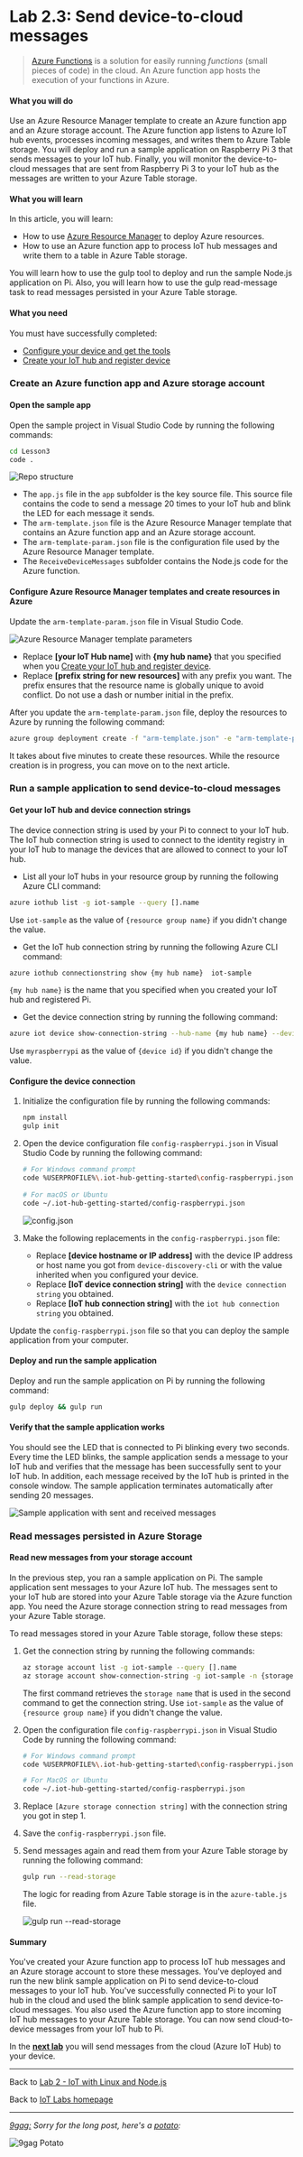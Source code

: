 # Lab 2.3: Send device-to-cloud messages

> [Azure Functions](https://docs.microsoft.com/en-us/azure/azure-functions/functions-overview) is a solution for easily running *functions* (small pieces of code) in the cloud. An Azure function app hosts the execution of your functions in Azure.

#### What you will do
Use an Azure Resource Manager template to create an Azure function app and an Azure storage account. The Azure function app listens to Azure IoT hub events, processes incoming messages, and writes them to Azure Table storage. You will deploy and run a sample application on Raspberry Pi 3 that sends messages to your IoT hub. Finally, you will monitor the device-to-cloud messages that are sent from Raspberry Pi 3 to your IoT hub as the messages are written to your Azure Table storage.

#### What you will learn
In this article, you will learn:

* How to use [Azure Resource Manager](https://docs.microsoft.com/en-us/azure/azure-resource-manager/resource-group-overview) to deploy Azure resources.
* How to use an Azure function app to process IoT hub messages and write them to a table in Azure Table storage.

You will learn how to use the gulp tool to deploy and run the sample Node.js application on Pi.
Also, you will learn how to use the gulp read-message task to read messages persisted in your Azure Table storage.

#### What you need
You must have successfully completed:
* [Configure your device and get the tools](/content/lab-2-configure-your-device-and-get-the-tools.md)
* [Create your IoT hub and register device](/content/lab-2-2-create-your-iot-hub-and-register-device.md)


### Create an Azure function app and Azure storage account 

#### Open the sample app
Open the sample project in Visual Studio Code by running the following commands:

```bash
cd Lesson3
code .
```

![Repo structure](/images/lab2_repo_structure.png)

* The `app.js` file in the `app` subfolder is the key source file. This source file contains the code to send a message 20 times to your IoT hub and blink the LED for each message it sends.
* The `arm-template.json` file is the Azure Resource Manager template that contains an Azure function app and an Azure storage account.
* The `arm-template-param.json` file is the configuration file used by the Azure Resource Manager template.
* The `ReceiveDeviceMessages` subfolder contains the Node.js code for the Azure function.

#### Configure Azure Resource Manager templates and create resources in Azure
Update the `arm-template-param.json` file in Visual Studio Code.

![Azure Resource Manager template parameters](/images/lab2_arm_para.png)

* Replace **[your IoT Hub name]** with **{my hub name}** that you specified when you [Create your IoT hub and register device](/content/lab-2-2-create-your-iot-hub-and-register-device.md).
* Replace **[prefix string for new resources]** with any prefix you want. The prefix ensures that the resource name is globally unique to avoid conflict. Do not use a dash or number initial in the prefix.

After you update the `arm-template-param.json` file, deploy the resources to Azure by running the following command:

```bash
azure group deployment create -f "arm-template.json" -e "arm-template-param.json" -g **NameOfResourceGroup**
```

It takes about five minutes to create these resources. While the resource creation is in progress, you can move on to the next article.

### Run a sample application to send device-to-cloud messages

#### Get your IoT hub and device connection strings
The device connection string is used by your Pi to connect to your IoT hub. The IoT hub connection string is used to connect to the identity registry in your IoT hub to manage the devices that are allowed to connect to your IoT hub. 

* List all your IoT hubs in your resource group by running the following Azure CLI command:

```bash
azure iothub list -g iot-sample --query [].name
```

Use `iot-sample` as the value of `{resource group name}` if you didn't change the value.

* Get the IoT hub connection string by running the following Azure CLI command:

```bash
azure iothub connectionstring show {my hub name}  iot-sample
```

`{my hub name}` is the name that you specified when you created your IoT hub and registered Pi.

* Get the device connection string by running the following command:

```bash
azure iot device show-connection-string --hub-name {my hub name} --device-id myraspberrypi -g iot-sample
```

Use `myraspberrypi` as the value of `{device id}` if you didn't change the value.

#### Configure the device connection
1. Initialize the configuration file by running the following commands:
   
   ```bash
   npm install
   gulp init
   ```
2. Open the device configuration file `config-raspberrypi.json` in Visual Studio Code by running the following command:
   
   ```bash
   # For Windows command prompt
   code %USERPROFILE%\.iot-hub-getting-started\config-raspberrypi.json
  
   # For macOS or Ubuntu
   code ~/.iot-hub-getting-started/config-raspberrypi.json
   ```
  
   ![config.json](/images/lab2_config.png)
3. Make the following replacements in the `config-raspberrypi.json` file:
   
   * Replace **[device hostname or IP address]** with the device IP address or host name you got from `device-discovery-cli` or with the value inherited when you configured your device.
   * Replace **[IoT device connection string]** with the `device connection string` you obtained.
   * Replace **[IoT hub connection string]** with the `iot hub connection string` you obtained.

Update the `config-raspberrypi.json` file so that you can deploy the sample application from your computer.

#### Deploy and run the sample application
Deploy and run the sample application on Pi by running the following command:

```bash
gulp deploy && gulp run
```

#### Verify that the sample application works
You should see the LED that is connected to Pi blinking every two seconds. Every time the LED blinks, the sample application sends a message to your IoT hub and verifies that the message has been successfully sent to your IoT hub. In addition, each message received by the IoT hub is printed in the console window. The sample application terminates automatically after sending 20 messages.

![Sample application with sent and received messages](/images/lab2_gulp_run.png)


### Read messages persisted in Azure Storage

#### Read new messages from your storage account
In the previous step, you ran a sample application on Pi. The sample application sent messages to your Azure IoT hub. The messages sent to your IoT hub are stored into your Azure Table storage via the Azure function app. You need the Azure storage connection string to read messages from your Azure Table storage.

To read messages stored in your Azure Table storage, follow these steps:

1. Get the connection string by running the following commands:

   ```bash
   az storage account list -g iot-sample --query [].name
   az storage account show-connection-string -g iot-sample -n {storage name}
   ```

   The first command retrieves the `storage name` that is used in the second command to get the connection string. Use `iot-sample` as the value of `{resource group name}` if you didn't change the value.
2. Open the configuration file `config-raspberrypi.json` in Visual Studio Code by running the following command:

   ```bash
   # For Windows command prompt
   code %USERPROFILE%\.iot-hub-getting-started\config-raspberrypi.json
   
   # For MacOS or Ubuntu
   code ~/.iot-hub-getting-started/config-raspberrypi.json
   ```
3. Replace `[Azure storage connection string]` with the connection string you got in step 1.
4. Save the `config-raspberrypi.json` file.
5. Send messages again and read them from your Azure Table storage by running the following command:
   
   ```bash
   gulp run --read-storage
   ```
   
   The logic for reading from Azure Table storage is in the `azure-table.js` file.
   
    ![gulp run --read-storage](/images/lab2_gulp_read_message.png)

#### Summary
You've created your Azure function app to process IoT hub messages and an Azure storage account to store these messages. 
You've deployed and run the new blink sample application on Pi to send device-to-cloud messages to your IoT hub. 
You've successfully connected Pi to your IoT hub in the cloud and used the blink sample application to send device-to-cloud messages. You also used the Azure function app to store incoming IoT hub messages to your Azure Table storage. You can now send cloud-to-device messages from your IoT hub to Pi.

In the **[next lab][nextlab]** you will send messages from the cloud (Azure IoT Hub) to your device.

---

Back to [Lab 2 - IoT with Linux and Node.js](/content/lab-2-linux-node-iot.md)

Back to [IoT Labs homepage](/readme.md#labs)

---

*[9gag:](http://9gag.com/) Sorry for  the long post, here's a [potato](https://www.quora.com/What-does-Sorry-for-the-long-post-heres-a-potato-mean-in-9GAG):*

![9gag Potato](/images/potato09.jpg)

[nextlab]: /content/lab-2-4-send-cloud-to-device-messages.md
